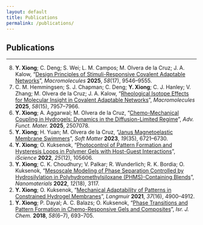 ```yaml
---
layout: default
title: Publications
permalink: /publications/
---
```


## Publications

---
<ol reversed>
<li> <strong>Y. Xiong</strong>; C. Deng; S. Wei; L. M. Campos; M. Olvera de la Cruz; J. A. Kalow, “<a href="https://doi.org/10.1021/acs.macromol.5c01102" target="_blank">Design Principles of Stimuli-Responsive Covalent Adaptable Networks</a>”, <em>Macromolecules</em> <strong>2025</strong>, <em>58</em>(17), 9546–9555.</li>

<li> C. M. Hemmingsen; S. J. Chapman; C. Deng; <strong>Y. Xiong</strong>; C. J. Hanley; V. Zhang; M. Olvera de la Cruz; J. A. Kalow, “<a href="https://doi.org/10.1021/acs.macromol.5c01258" target="_blank">Rheological Isotope Effects for Molecular Insight in Covalent Adaptable Networks</a>”, <em>Macromolecules</em> <strong>2025</strong>, <em>58</em>(15), 7957–7966.</li>

<li> <strong>Y. Xiong</strong>; A. Aggarwal; M. Olvera de la Cruz, “<a href="https://doi.org/10.1002/adfm.202507078" target="_blank">Chemo-Mechanical Coupling in Hydrogels: Dynamics in the Diffusion-Limited Regime</a>”, <em>Adv. Funct. Mater.</em> <strong>2025</strong>, 2507078.</li>

<li> <strong>Y. Xiong</strong>; H. Yuan; M. Olvera de la Cruz, “<a href="http://dx.doi.org/10.1039/D3SM00788J" target="_blank">Janus Magnetoelastic Membrane Swimmers</a>”, <em>Soft Matter</em> <strong>2023</strong>, <em>19</em>(35), 6721–6730.</li>

<li> <strong>Y. Xiong</strong>; O. Kuksenok, “<a href="https://doi.org/10.1016/j.isci.2022.105606" target="_blank">Photocontrol of Pattern Formation and Hysteresis Loops in Polymer Gels with Host-Guest Interactions</a>”, <em>iScience</em> <strong>2022</strong>, <em>25</em>(12), 105606.</li>

<li> <strong>Y. Xiong</strong>; C. K. Choudhury; V. Palkar; R. Wunderlich; R. K. Bordia; O. Kuksenok, “<a href="https://doi.org/10.3390/nano12183117" target="_blank">Mesoscale Modeling of Phase Separation Controlled by Hydrosilylation in Polyhydromethylsiloxane (PHMS)-Containing Blends</a>”, <em>Nanomaterials</em> <strong>2022</strong>, <em>12</em>(18), 3117.</li>

<li> <strong>Y. Xiong</strong>; O. Kuksenok, “<a href="https://doi.org/10.1021/acs.langmuir.1c00138" target="_blank">Mechanical Adaptability of Patterns in Constrained Hydrogel Membranes</a>”, <em>Langmuir</em> <strong>2021</strong>, <em>37</em>(16), 4900–4912.</li>

<li> <strong>Y. Xiong</strong>; P. Dayal; A. C. Balazs; O. Kuksenok, “<a href="https://doi.org/10.1002/ijch.201700137" target="_blank">Phase Transitions and Pattern Formation in Chemo-Responsive Gels and Composites</a>”, <em>Isr. J. Chem.</em> <strong>2018</strong>, <em>58</em>(6–7), 693–705.</li>

</ol>
